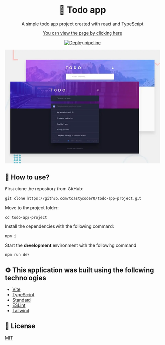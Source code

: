 <div align="center">
  <h1>🤖 Todo app</h1>

A simple todo app project created with react and TypeScript

[You can view the page by clicking here](https://todo-app-project.pages.dev)

[![Deploy pipeline](https://github.com/toastycoder0/todo-app-project/actions/workflows/deploy.yml/badge.svg)](https://github.com/toastycoder0/todo-app-project/actions/workflows/deploy.yml)

![Design preview for the Todo app coding challenge](./public/preview.webp)

</div>

## 🚀 How to use?

First clone the repository from GitHub:

```shell
git clone https://github.com/toastycoder0/todo-app-project.git
```

Move to the project folder:

```shell
cd todo-app-project
```

Install the dependencies with the following command:

```shell
npm i
```

Start the **development** environment with the following command

```shell
npm run dev
```

## ⚙️ This application was built using the following technologies

- [Vite](https://vitejs.dev/)
- [TypeScript](https://www.npmjs.com/package/typescript)
- [Standard](https://www.npmjs.com/package/ts-standard)
- [ESLint](https://www.npmjs.com/package/eslint)
- [Tailwind](https://tailwindcss.com)

## 📄 License

[MIT](https://opensource.org/licenses/MIT)
